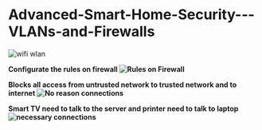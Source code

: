 # Advanced-Smart-Home-Security---VLANs-and-Firewalls
![wifi wlan](https://github.com/AndrewTanga/Advanced-Smart-Home-Security---VLANs-and-Firewalls/assets/93886645/d2e6825e-bae7-42ca-91e5-a98ed45fc2f1)

<b>Configurate the rules on firewall<b>
![Rules on Firewall](https://github.com/AndrewTanga/Advanced-Smart-Home-Security---VLANs-and-Firewalls/assets/93886645/b271cad0-c13d-45dd-87f7-a8d37b19318d)

<b>Blocks all access from untrusted network to trusted network and to internet<b>
![No reason connections](https://github.com/AndrewTanga/Advanced-Smart-Home-Security---VLANs-and-Firewalls/assets/93886645/6164a29f-4ed3-446c-a1c5-ee784e6b76d0)


<b>Smart TV need to talk to the server and printer need to talk to laptop<b>
![necessary connections](https://github.com/AndrewTanga/Advanced-Smart-Home-Security---VLANs-and-Firewalls/assets/93886645/20ccd3c0-2325-4438-9b7f-812667cb59e4)
